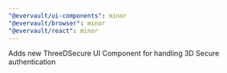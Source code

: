 ```yaml
---
"@evervault/ui-components": minor
"@evervault/browser": minor
"@evervault/react": minor
---
```


Adds new ThreeDSecure UI Component for handling 3D Secure authentication
